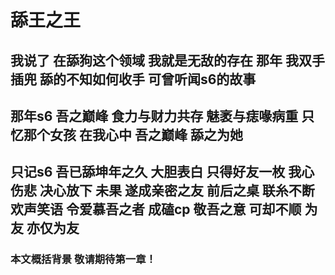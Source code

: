 # 舔王之王

## 我说了 在舔狗这个领域 我就是无敌的存在 那年 我双手插兜 舔的不知如何收手 可曾听闻s6的故事

## 那年s6 吾之巅峰 食力与财力共存 魅袤与痣喙病重 只忆那个女孩 在我心中 吾之巅峰 舔之为她

## 只记s6 吾已舔坤年之久 大胆表白 只得好友一枚 我心伤悲 决心放下 未果 遂成亲密之友 前后之桌 联糸不断 欢声笑语 令爱慕吾之者 成磕cp 敬吾之意 可却不顺 为友 亦仅为友

### 本文概括背景 敬请期待第一章！
